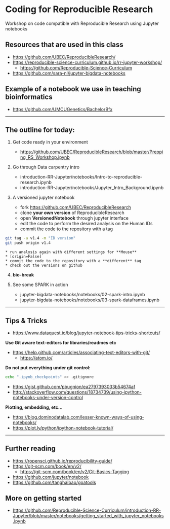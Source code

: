 # Coding for Reproducible Research
Workshop on code compatible with Reproducible Research using Jupyter notebooks

## Resources that are used in this class
* https://github.com/UBEC/ReproducibleResearch/
* https://reproducible-science-curriculum.github.io/rr-jupyter-workshop/
    * https://github.com/Reproducible-Science-Curriculum
* https://github.com/sara-nl/jupyter-bigdata-notebooks

## Example of a notebook we use in teaching bioinformatics
* https://github.com/UMCUGenetics/BachelorBfx

---

## The outline for today:
1. Get code ready in your environment
    * https://github.com/UBEC/ReproducibleResearch/blob/master/Prepping_RS_Workshop.ipynb

2. Go through Data carpentry intro
    * introduction-RR-Jupyter/notebooks/Intro-to-reproducible-research.ipynb
    * introduction-RR-Jupyter/notebooks/Jupyter_Intro_Background.ipynb

3. A versioned jupyter notebook
    * fork https://github.com/UBEC/ReproducibleResearch
    * clone **your own version** of ReproducibleResearch
    * open **VersionedNotebook** through jupyter interface
    * edit the code to perform the desired analysis on the Human IDs
    * commit the code to the repository with a tag
~~~ bash
git tag -a v1.4 -m "ID version"
git push origin v1.4
~~~

    * run analysis again with different settings for **Mouse**
    * [origin=False]
    * commit the code to the repository with a **different** tag
    * check out the versions on github

4. **bio-break**

5. See some SPARK in action
    * jupyter-bigdata-notebooks/notebooks/02-spark-intro.ipynb
    * jupyter-bigdata-notebooks/notebooks/03-spark-dataframes.ipynb

---

## Tips & Tricks
* https://www.dataquest.io/blog/jupyter-notebook-tips-tricks-shortcuts/

**Use Git aware text-editors for libraries/readmes etc**
* https://help.github.com/articles/associating-text-editors-with-git/
    * https://atom.io/

**Do not put everything under git control:**
~~~ bash
echo ".ipynb_checkpoints" >> .gitignore
~~~
* https://gist.github.com/pbugnion/ea2797393033b54674af
* http://stackoverflow.com/questions/18734739/using-ipython-notebooks-under-version-control

**Plotting, embedding, etc...**
* https://blog.dominodatalab.com/lesser-known-ways-of-using-notebooks/
* https://plot.ly/python/ipython-notebook-tutorial/

---

## Further reading
* https://ropensci.github.io/reproducibility-guide/
* https://git-scm.com/book/en/v2/
    * https://git-scm.com/book/en/v2/Git-Basics-Tagging
* https://github.com/jupyter/notebook
* https://github.com/tanghaibao/goatools

## More on getting started
* https://github.com/Reproducible-Science-Curriculum/introduction-RR-Jupyter/blob/master/notebooks/getting_started_with_jupyter_notebooks.ipynb
